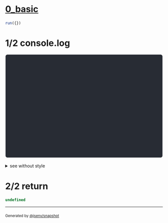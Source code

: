 # [0_basic](../../cell_max_height.test.mjs#L50)

```js
run({})
```

# 1/2 console.log

![img](console.log.svg)

<details>
  <summary>see without style</summary>

```console
--- a_b_c ---
┌───┐
│ a │
│ b │
│ c │
└───┘
--- a_b_c_max_height_1 ---
┌─────────────┐
│ ↓ 3 lines ↓ │
└─────────────┘
--- a_b_c_max_height_2 ---
┌─────────────┐
│ a           │
│ ↓ 2 lines ↓ │
└─────────────┘
--- a_b_c_max_height_3 ---
┌───┐
│ a │
│ b │
│ c │
└───┘
```

</details>


# 2/2 return

```js
undefined
```

---

<sub>
  Generated by <a href="https://github.com/jsenv/core/tree/main/packages/tooling/snapshot">@jsenv/snapshot</a>
</sub>
